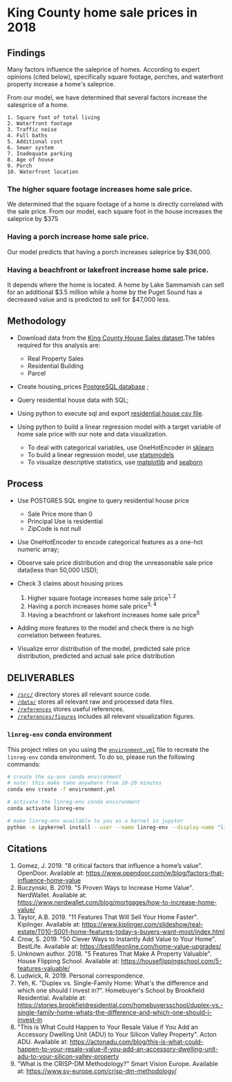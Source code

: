 # King County home sale prices in 2018



## Findings

Many factors influence the saleprice of homes. According to expert opinions (cited below), specifically square footage, porches, and waterfront property increase a home's saleprice. 

From our model, we have determined that several factors increase the salesprice of a home.

    1. Square foot of total living
    2. Waterfront footage
    3. Traffic noise
    4. Full baths
    5. Additional cost
    6. Sewer system
    7. Inadequate parking 
    8. Age of house
    9. Porch
    10. Waterfront location


### The higher square footage increases home sale price.
We determined that the square footage of a home is directly correlated with the sale price. From our model, each square foot in the house increases the saleprice by $375

### Having a porch increase home sale price.
Our model predicts that having a porch increases saleprice by $36,000.

### Having a beachfront or lakefront increase home sale price.
It depends where the home is located. A home by Lake Sammamish can sell for an additional $3.5 million while a home by the Puget Sound has a decreased value and is predicted to sell for $47,000 less.



## Methodology

* Download data from the [King County House Sales dataset](https://info.kingcounty.gov/assessor/DataDownload/default.aspx).The tables required for this analysis are:
    + Real Property Sales
    + Residential Building
    + Parcel
* Create housing_prices [PostgreSQL database](https://www.postgresql.org/) ;
* Query residential house data with SQL;
* Using python to execute sql and export [residential house csv file](/data/processed/residential_prices.csv).

* Using python to build a linear regression model with a target variable of home sale price with our note and data visualization. 
    + To deal with categorical variables, use OneHotEncoder in [sklearn](https://scikit-learn.org/stable/)
    + To build a linear regression model, use [statsmodels](https://pypi.org/project/statsmodels/)
    + To visualize descriptive statistics, use [matplotlib](https://matplotlib.org/) and [seaborn](https://seaborn.pydata.org/) 

## Process
* Use POSTGRES SQL engine to query residential house price
    + Sale Price more than 0
    + Principal Use is residential
    + ZipCode is not null
 
* Use OneHotEncoder to encode categorical features as a one-hot numeric array;
* Observe sale price distribution and drop the unreasonable sale price data(less than 50,000 USD);
* Check 3 claims about housing prices 

    1. Higher square footage increases home sale price<sup>1, 2</sup>
    2. Having a porch increases home sale price<sup>3, 4</sup>
    3. Having a beachfront or lakefront increases home sale price<sup>5</sup>

* Adding more features to the model and check there is no high correlation between features.
    
* Visualize error distribution of the model, predicted sale price distribution, predicted and actual sale price distribution


## DELIVERABLES
* [`/src/`](/src) directory stores all relevant source code.
* [`/data/`](data) stores all relevant raw and processed data files.
* [`/references`](/references) stores useful references.
* [`/references/figures`](/references/figures) includes all relevant visualization figures.



### `linreg-env` conda environment

This project relies on you using the [`environment.yml`](environment.yml) file to recreate the `linreg-env` conda environment. To do so, please run the following commands:

```bash
# create the oy-env conda environment
# note: this make take anywhere from 10-20 minutes
conda env create -f environment.yml

# activate the linreg-env conda environment
conda activate linreg-env

# make linreg-env available to you as a kernel in jupyter
python -m ipykernel install --user --name linreg-env --display-name "linreg-env"
```

## Citations

1. Gomez, J. 2019. "8 critical factors that influence a home’s value". OpenDoor. Available at: https://www.opendoor.com/w/blog/factors-that-influence-home-value
2. Buczynski, B. 2019. "5 Proven Ways to Increase Home Value". NerdWallet. Available at: https://www.nerdwallet.com/blog/mortgages/how-to-increase-home-value/
3. Taylor, A.B. 2019. "11 Features That Will Sell Your Home Faster". Kiplinger. Available at: https://www.kiplinger.com/slideshow/real-estate/T010-S001-home-features-today-s-buyers-want-most/index.html
4. Crow, S. 2019. "50 Clever Ways to Instantly Add Value to Your Home". BestLife. Available at: https://bestlifeonline.com/home-value-upgrades/
5. Unknown author. 2018. "5 Features That Make A Property Valuable". House Flipping School. Available at: https://houseflippingschool.com/5-features-valuable/
6. Ludwick, R. 2019. Personal correspondence.
7. Yeh, K. "Duplex vs. Single-Family Home: What's the difference and which one should I invest in?". Homebuyer's School by Brookfield Residential. Available at: https://stories.brookfieldresidential.com/homebuyersschool/duplex-vs.-single-family-home-whats-the-difference-and-which-one-should-i-invest-in
8. "This is What Could Happen to Your Resale Value if You Add an Accessory Dwelling Unit (ADU) to Your Silicon Valley Property". Acton ADU. Available at: https://actonadu.com/blog/this-is-what-could-happen-to-your-resale-value-if-you-add-an-accessory-dwelling-unit-adu-to-your-silicon-valley-property
9. "What is the CRISP-DM Methodology?" Smart Vision Europe. Available at: https://www.sv-europe.com/crisp-dm-methodology/